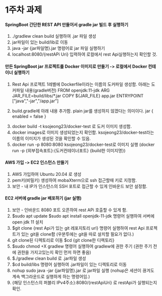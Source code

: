 # 1주차 과제



#### SpringBoot 간단한 REST API 만들어서 gradle jar 빌드 후 실행하기

1) ./gradlew clean build 실행하여 .jar 파일 생성
2) jar파일이 있는 build/lib로 이동
3) java -jar {jar파일명}.jar 명령어로 jar 파일 실행하기
4) localhost:8080/{restAPi Uri} 입력하여 로컬에서 rest Api실행하는지 확인할 것.



#### 만든 SpringBoot jar 프로젝트를 Docker 이미지로 만들기 -> 로컬에서 Docker 컨테이너 실행하기

1) Rest Api 프로젝트 1레벨에 Dockerfile이라는 이름의 도커파일 생성함. 아래는 도커파일 내용(gradle버전)
	FROM openjdk:11-jdk
	ARG JAR_FILE=build/libs/*.jar
	COPY ${JAR_FILE} app.jar
	ENTRYPOINT ["java","-jar","/app.jar"]

2. build.gradle에 아래 내용 추가함. plain jar를 생성하지 않겠다는 의미이다.
   	jar {
   		enabled = false
   	}

3) docker build -t ksojeong23/docker-test 로 도커 이미지 생성함.
4) docker images로 이미지 생성되었는지 확인함. ksojeong23/docker-test라는 이름의 이미지가 생성된 것을 확인할 수 있음.
5) docker run -p 8080:8080 ksojeong23/docker-test로 이미지 실행 (docker run -p {외부접속포트}:{도커컨테이너포트} {build한 이미지명})



#### AWS 가입 -> EC2 인스턴스 만들기

1) AWS 가입하여 Ubuntu 20.04 로 생성
2) pem키(비밀키) 생성하여 mobaXterm으로 ssh 접근할때 키로 지정함.
3) 보안 - 내 IP가 인스턴스의 SSH 포트로 접근할 수 있게 인바운드 보안 설정함.



#### EC2 서버에 gradle jar 배포하기 (jar 실행)

1) 보안 - 인바운드 8080 포트 오픈하여 rest APi 호출할 수 있게 함.
2) $sudo apt update $sudo apt install openjdk-11-jdk 명령어 실행하여 서버에 open jdk 11 설치 
3) $git clone {rest Api가 있는 git 레포지토리 url} 명령어 실행하여 rest Api 프로젝트가 있는 git을 clone함 (우분투에는 git을 따로 설치할 필요가 없다.)
4) git clone된 디렉토리로 이동 $cd {git clone한 디렉토리}
5) $sudo chmod +X gradlew 명령어 실행하여 gradlew에 권한 주기 (권한 주기 전에 권한을 가지고있는지 확인 먼저 하면 좋음)
6) $./gradlew clean build 로 .jar파일 생성
7) $cd build/libs 명령어 실행하여 .jar파일이 있는 디렉토리로 이동
8) nohup sudo java -jar {jar파일명}.jar 로 jar파일 실행 (nohup은 세션이 끊겨도 계속 백그라운드로 실행하게 하는 명령어임.)
9) {해당 인스턴스의 퍼블리 IPv4주소}:8080/{restApiUri} 로 restApi가 실행되는지 확인.

